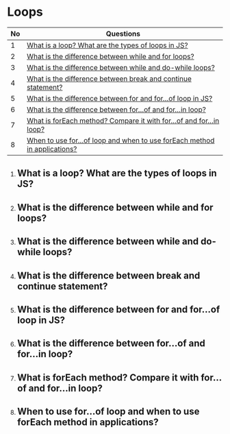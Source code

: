 # Loops

|  No  | Questions                                                            |
| ---- | ---------------------------------------------------------------------|
|  1   | [What is a loop? What are the types of loops in JS?](#what-is-a-loop-what-are-the-types-of-loops-in-js)               |
|  2   | [What is the difference between while and for loops?](#what-is-the-difference-between-while-and-for-loops)               |
|  3   | [What is the difference between while and do-while loops?](#what-is-the-difference-between-while-and-do-while-loops)               |
|  4   | [What is the difference between break and continue statement?](#what-is-the-difference-between-break-and-continue-statement)               |
|  5   | [What is the difference between for and for…of loop in JS?](#what-is-the-difference-between-for-and-forof-loop-in-js)               |
|  6   | [What is the difference between for…of and for…in loop?](#what-is-the-difference-between-forof-and-forin-loop)               |
|  7   | [What is forEach method? Compare it with for…of and for…in loop?](#what-is-foreach-method-compare-it-with-forof-and-forin-loop)               |
|  8   | [When to use for…of loop and when to use forEach method in applications?](#when-to-use-forof-loop-and-when-to-use-foreach-method-in-applications)               |





1. ## What is a loop? What are the types of loops in JS?
2. ## What is the difference between while and for loops?
3. ## What is the difference between while and do-while loops?
4. ## What is the difference between break and continue statement?
5. ## What is the difference between for and for…of loop in JS?
6. ## What is the difference between for…of and for…in loop?
7. ## What is forEach method? Compare it with for…of and for…in loop?
8. ## When to use for…of loop and when to use forEach method in applications?
